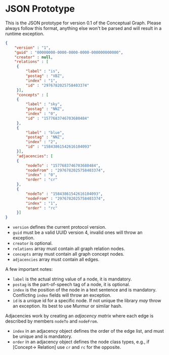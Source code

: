 # JSON Prototype

This is the JSON prototype for version 0.1 of the Conceptual Graph.
Please always follow this format, anything else won't be parsed and will result in a runtime exception.

```json
{
    "version" : "1",
    "guid" : "00000000-0000-0000-0000-000000000000",
    "creator" : null,
    "relations" : [
     {
         "label" : "is",
         "postag" : "VBZ",
         "index" : "1",
         "id" : "2976782025758403374"
     }],
     "concepts" : [
     {
         "label" : "sky",
         "postag" : "NNZ",
         "index" : "0",
         "id" : "1577683746703680484"
     },
     {
         "label" : "blue",
         "postag" : "NNZ",
         "index" : "2",
         "id" : "15843861542616104093"
     }],
     "adjacencies": [
     {
         "nodeTo" : "1577683746703680484",
         "nodeFrom" : "2976782025758403374",
         "index" : "0",
         "order" : "cr"
     },
     {
         "nodeTo" : "15843861542616104093",
         "nodeFrom" : "2976782025758403374",
         "index" : "1",
         "order" : "rc"
     }]
}
```

* `version` defines the current protocol version.
* `guid` must be a valid UUID version 4, invalid ones will throw an exception.
* `creator` is optional.
* `relations` array must contain all graph relation nodes.
* `concepts` array must contain all graph concept nodes.
* `adjacencies` array must contain all edges.

A few important notes:

* `label` is the actual string value of a node, it is mandatory.
* `postag` is the part-of-speech tag of a node, it is optional.
* `index` is the position of the node in a text sentence and is mandatory. Conflicting `index` fields will throw an exception.
* `id` is a unique id for a specific node. If not unique the library *may* throw an exception. Its best to use Murmur or similar hash.

Adjacencies work by creating an *adjacency matrix* where each edge is described by members `nodeTo` and `nodeFrom`.
* `index` in an adjacency object defines the order of the edge list, and must be unique and is mandatory.
* `order` in an adjacency object defines the node class types, e.g., if [Concept→ Relation] use `cr` and `rc` for the opposite.
